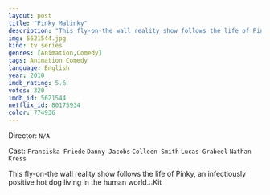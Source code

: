 ```yaml
---
layout: post
title: "Pinky Malinky"
description: "This fly-on-the wall reality show follows the life of Pinky, an infectiously positive hot dog living in the human world.::Kit.."
img: 5621544.jpg
kind: tv series
genres: [Animation,Comedy]
tags: Animation Comedy 
language: English
year: 2018
imdb_rating: 5.6
votes: 320
imdb_id: 5621544
netflix_id: 80175934
color: 774936
---
```

Director: `N/A`  

Cast: `Franciska Friede` `Danny Jacobs` `Colleen Smith` `Lucas Grabeel` `Nathan Kress` 

This fly-on-the wall reality show follows the life of Pinky, an infectiously positive hot dog living in the human world.::Kit